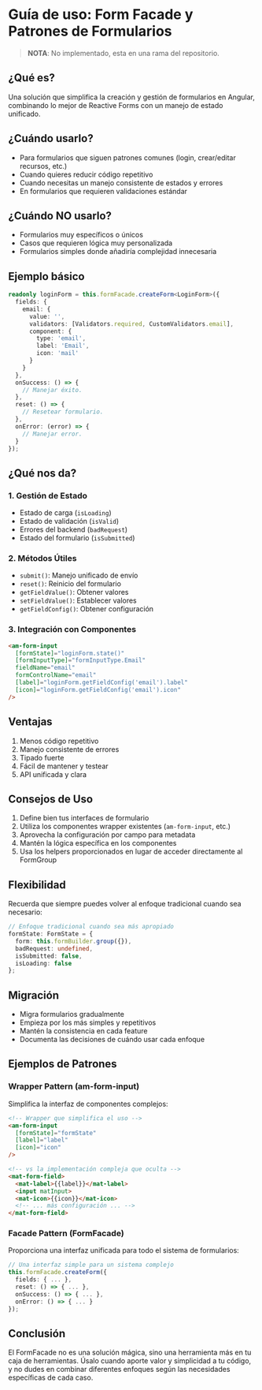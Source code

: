 # Guía de uso: Form Facade y Patrones de Formularios

> **NOTA**: No implementado, esta en una rama del repositorio.

## ¿Qué es?

Una solución que simplifica la creación y gestión de formularios en Angular, combinando lo mejor de Reactive Forms con un manejo de estado unificado.

## ¿Cuándo usarlo?

- Para formularios que siguen patrones comunes (login, crear/editar recursos, etc.)
- Cuando quieres reducir código repetitivo
- Cuando necesitas un manejo consistente de estados y errores
- En formularios que requieren validaciones estándar

## ¿Cuándo NO usarlo?

- Formularios muy específicos o únicos
- Casos que requieren lógica muy personalizada
- Formularios simples donde añadiría complejidad innecesaria

## Ejemplo básico

```typescript
readonly loginForm = this.formFacade.createForm<LoginForm>({
  fields: {
    email: {
      value: '',
      validators: [Validators.required, CustomValidators.email],
      component: {
        type: 'email',
        label: 'Email',
        icon: 'mail'
      }
    }
  },
  onSuccess: () => {
    // Manejar éxito.
  },
  reset: () => {
    // Resetear formulario.
  },
  onError: (error) => {
    // Manejar error.
  }
});
```

## ¿Qué nos da?

### 1. Gestión de Estado

- Estado de carga (`isLoading`)
- Estado de validación (`isValid`)
- Errores del backend (`badRequest`)
- Estado del formulario (`isSubmitted`)

### 2. Métodos Útiles

- `submit()`: Manejo unificado de envío
- `reset()`: Reinicio del formulario
- `getFieldValue()`: Obtener valores
- `setFieldValue()`: Establecer valores
- `getFieldConfig()`: Obtener configuración

### 3. Integración con Componentes

```html
<am-form-input
  [formState]="loginForm.state()"
  [formInputType]="formInputType.Email"
  fieldName="email"
  formControlName="email"
  [label]="loginForm.getFieldConfig('email').label"
  [icon]="loginForm.getFieldConfig('email').icon"
/>
```

## Ventajas

1. Menos código repetitivo
2. Manejo consistente de errores
3. Tipado fuerte
4. Fácil de mantener y testear
5. API unificada y clara

## Consejos de Uso

1. Define bien tus interfaces de formulario
2. Utiliza los componentes wrapper existentes (`am-form-input`, etc.)
3. Aprovecha la configuración por campo para metadata
4. Mantén la lógica específica en los componentes
5. Usa los helpers proporcionados en lugar de acceder directamente al FormGroup

## Flexibilidad

Recuerda que siempre puedes volver al enfoque tradicional cuando sea necesario:

```typescript
// Enfoque tradicional cuando sea más apropiado
formState: FormState = {
  form: this.formBuilder.group({}),
  badRequest: undefined,
  isSubmitted: false,
  isLoading: false
};
```

## Migración

- Migra formularios gradualmente
- Empieza por los más simples y repetitivos
- Mantén la consistencia en cada feature
- Documenta las decisiones de cuándo usar cada enfoque

## Ejemplos de Patrones

### Wrapper Pattern (am-form-input)

Simplifica la interfaz de componentes complejos:

```html
<!-- Wrapper que simplifica el uso -->
<am-form-input
  [formState]="formState"
  [label]="label"
  [icon]="icon"
/>

<!-- vs la implementación compleja que oculta -->
<mat-form-field>
  <mat-label>{{label}}</mat-label>
  <input matInput>
  <mat-icon>{{icon}}</mat-icon>
  <!-- ... más configuración ... -->
</mat-form-field>
```

### Facade Pattern (FormFacade)

Proporciona una interfaz unificada para todo el sistema de formularios:

```typescript
// Una interfaz simple para un sistema complejo
this.formFacade.createForm({
  fields: { ... },
  reset: () => { ... },
  onSuccess: () => { ... },
  onError: () => { ... }
});
```

## Conclusión

El FormFacade no es una solución mágica, sino una herramienta más en tu caja de herramientas. Úsalo cuando aporte valor y simplicidad a tu código, y no dudes en combinar diferentes enfoques según las necesidades específicas de cada caso.
